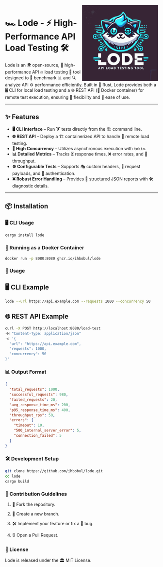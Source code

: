 <img src="https://raw.githubusercontent.com/ihbobul/lode/master/logo.svg?sanitize=true" alt="Logos logo" width="250" align="right">

# 🏎️ Lode - ⚡ High-Performance API Load Testing 🛠️

Lode is an 🌍 open-source, 🚀 high-performance API 🔥 load testing 🧪 tool designed to 📏 benchmark 📊 and 🔍 analyze API ⚙️ performance efficiently. Built in 🦀 Rust, Lode provides both a 🖥️ CLI for local load testing and a 🌐 REST API (🐳 Docker container) for remote test execution, ensuring 🎯 flexibility and 🤹 ease of use.

---

## ✨ Features

- **🖥️ CLI Interface** – Run 🏋️ tests directly from the 🏗️ command line.
- **🌐 REST API** – Deploy a 🏗️ containerized API to handle 📡 remote load testing.
- **🚀 High Concurrency** – Utilizes asynchronous execution with `tokio`.
- **📊 Detailed Metrics** – Tracks ⏳ response times, ❌ error rates, and 🚦 throughput.
- **⚙️ Configurable Tests** – Supports 🎭 custom headers, 📜 request payloads, and 🔑 authentication.
- **❌ Robust Error Handling** – Provides 📄 structured JSON reports with 🛠️ diagnostic details.

---

## 📦 Installation

### 🖥️ CLI Usage

```sh
cargo install lode
```

### 🐳 Running as a Docker Container
```sh
docker run -p 8080:8080 ghcr.io/ihbobul/lode
```

### 🚀 Usage
## 🖥️ CLI Example
```sh
lode --url https://api.example.com --requests 1000 --concurrency 50
```

## 🌐 REST API Example
```sh
curl -X POST http://localhost:8080/load-test 
-H "Content-Type: application/json" 
-d '{
  "url": "https://api.example.com",
  "requests": 1000,
  "concurrency": 50
}'
```

### 📊 Output Format
```json
{
  "total_requests": 1000,
  "successful_requests": 980,
  "failed_requests": 20,
  "avg_response_time_ms": 200,
  "p95_response_time_ms": 400,
  "throughput_rps": 50,
  "errors": {
    "timeout": 10,
    "500_internal_server_error": 5,
    "connection_failed": 5
  }
}
```

### 🛠️ Development Setup
```sh
git clone https://github.com/ihbobul/lode.git
cd lode
cargo build
```

### 🤝 Contribution Guidelines
1. 🍴 Fork the repository.

2. 🌱 Create a new branch.

3. 🛠️ Implement your feature or fix a 🐛 bug.

4. 🔃 Open a Pull Request.

### 📜 License
Lode is released under the 🏛️ MIT License.
